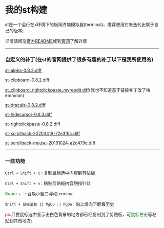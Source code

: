 # 我的st构建
st是一个运行在x环境下的极简终端模拟器(terminal)，推荐使用它来迭代出属于自己的版本;

详情请阅览[官方README](./README)或到[官网](http://st.suckless.org/)了解详情

----
### 自定义的补丁(在st的官网提供了很多有趣的[补丁](http://st.suckless.org/patches/)以下是我所使用的)
[st-alpha-0.8.2.diff](http://st.suckless.org/patches/alpha/)

[st-clipboard-0.8.2.diff](http://st.suckless.org/patches/clipboard/)

[st_clipboard_rightclickpaste_myreedit.diff](http://st.suckless.org/patches/clipboard/)(我也不知道基于链接补丁改了啥emmmm)

[st-dracula-0.8.2.diff](http://st.suckless.org/patches/dracula/)

[st-hidecursor-0.8.3.diff](http://st.suckless.org/patches/hidecursor/)

[st-rightclickpaste-0.8.2.diff](http://st.suckless.org/patches/rightclickpaste/)

[st-scrollback-20200419-72e3f6c.diff](http://st.suckless.org/patches/scrollback/)

[st-scrollback-mouse-20191024-a2c479c.diff](http://st.suckless.org/patches/scrollback/)

----
### 一些功能
`Ctrl + Shift + c` : 复制鼠标选中内容到剪贴板

`Ctrl + Shift + v` : 粘贴剪贴板内容到指针处

<font color='green'>Super + `</font> : 召唤小窗口浮动terminal

`Shift + 鼠标滚轮 || PgUp || PgDn` : 向上或向下翻看历史

<font color='red'>ps:</font>只要鼠标选中显示出白色背景的地方都已经复制到了剪贴板，可<font color='green'>鼠标右击</font>等粘贴到其他地方;
